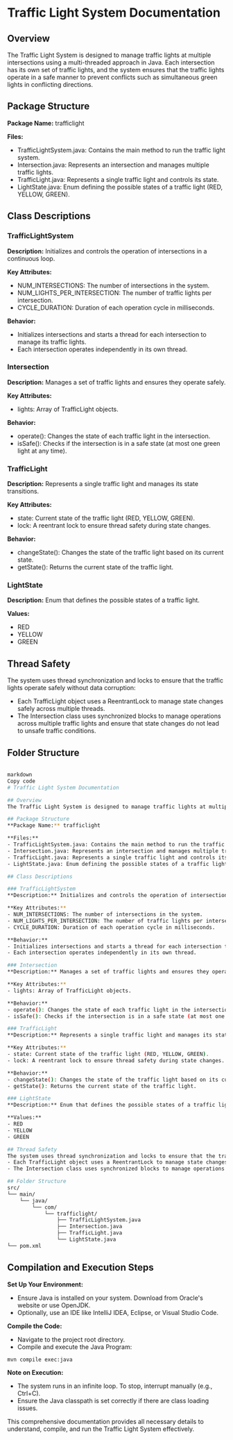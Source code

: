 # Traffic Light System Documentation

## Overview
The Traffic Light System is designed to manage traffic lights at multiple intersections using a multi-threaded approach in Java. Each intersection has its own set of traffic lights, and the system ensures that the traffic lights operate in a safe manner to prevent conflicts such as simultaneous green lights in conflicting directions.

## Package Structure
**Package Name:** trafficlight

**Files:**
- TrafficLightSystem.java: Contains the main method to run the traffic light system.
- Intersection.java: Represents an intersection and manages multiple traffic lights.
- TrafficLight.java: Represents a single traffic light and controls its state.
- LightState.java: Enum defining the possible states of a traffic light (RED, YELLOW, GREEN).

## Class Descriptions

### TrafficLightSystem
**Description:** Initializes and controls the operation of intersections in a continuous loop.

**Key Attributes:**
- NUM_INTERSECTIONS: The number of intersections in the system.
- NUM_LIGHTS_PER_INTERSECTION: The number of traffic lights per intersection.
- CYCLE_DURATION: Duration of each operation cycle in milliseconds.

**Behavior:**
- Initializes intersections and starts a thread for each intersection to manage its traffic lights.
- Each intersection operates independently in its own thread.

### Intersection
**Description:** Manages a set of traffic lights and ensures they operate safely.

**Key Attributes:**
- lights: Array of TrafficLight objects.

**Behavior:**
- operate(): Changes the state of each traffic light in the intersection.
- isSafe(): Checks if the intersection is in a safe state (at most one green light at any time).

### TrafficLight
**Description:** Represents a single traffic light and manages its state transitions.

**Key Attributes:**
- state: Current state of the traffic light (RED, YELLOW, GREEN).
- lock: A reentrant lock to ensure thread safety during state changes.

**Behavior:**
- changeState(): Changes the state of the traffic light based on its current state.
- getState(): Returns the current state of the traffic light.

### LightState
**Description:** Enum that defines the possible states of a traffic light.

**Values:**
- RED
- YELLOW
- GREEN

## Thread Safety
The system uses thread synchronization and locks to ensure that the traffic lights operate safely without data corruption:
- Each TrafficLight object uses a ReentrantLock to manage state changes safely across multiple threads.
- The Intersection class uses synchronized blocks to manage operations across multiple traffic lights and ensure that state changes do not lead to unsafe traffic conditions.

## Folder Structure
```bash

markdown
Copy code
# Traffic Light System Documentation

## Overview
The Traffic Light System is designed to manage traffic lights at multiple intersections using a multi-threaded approach in Java. Each intersection has its own set of traffic lights, and the system ensures that the traffic lights operate in a safe manner to prevent conflicts such as simultaneous green lights in conflicting directions.

## Package Structure
**Package Name:** trafficlight

**Files:**
- TrafficLightSystem.java: Contains the main method to run the traffic light system.
- Intersection.java: Represents an intersection and manages multiple traffic lights.
- TrafficLight.java: Represents a single traffic light and controls its state.
- LightState.java: Enum defining the possible states of a traffic light (RED, YELLOW, GREEN).

## Class Descriptions

### TrafficLightSystem
**Description:** Initializes and controls the operation of intersections in a continuous loop.

**Key Attributes:**
- NUM_INTERSECTIONS: The number of intersections in the system.
- NUM_LIGHTS_PER_INTERSECTION: The number of traffic lights per intersection.
- CYCLE_DURATION: Duration of each operation cycle in milliseconds.

**Behavior:**
- Initializes intersections and starts a thread for each intersection to manage its traffic lights.
- Each intersection operates independently in its own thread.

### Intersection
**Description:** Manages a set of traffic lights and ensures they operate safely.

**Key Attributes:**
- lights: Array of TrafficLight objects.

**Behavior:**
- operate(): Changes the state of each traffic light in the intersection.
- isSafe(): Checks if the intersection is in a safe state (at most one green light at any time).

### TrafficLight
**Description:** Represents a single traffic light and manages its state transitions.

**Key Attributes:**
- state: Current state of the traffic light (RED, YELLOW, GREEN).
- lock: A reentrant lock to ensure thread safety during state changes.

**Behavior:**
- changeState(): Changes the state of the traffic light based on its current state.
- getState(): Returns the current state of the traffic light.

### LightState
**Description:** Enum that defines the possible states of a traffic light.

**Values:**
- RED
- YELLOW
- GREEN

## Thread Safety
The system uses thread synchronization and locks to ensure that the traffic lights operate safely without data corruption:
- Each TrafficLight object uses a ReentrantLock to manage state changes safely across multiple threads.
- The Intersection class uses synchronized blocks to manage operations across multiple traffic lights and ensure that state changes do not lead to unsafe traffic conditions.

## Folder Structure
src/
└── main/
    └── java/
        └── com/
            └── trafficlight/
                ├── TrafficLightSystem.java
                ├── Intersection.java
                ├── TrafficLight.java
                └── LightState.java
└── pom.xml
```

## Compilation and Execution Steps

**Set Up Your Environment:**
- Ensure Java is installed on your system. Download from Oracle's website or use OpenJDK.
- Optionally, use an IDE like IntelliJ IDEA, Eclipse, or Visual Studio Code.

**Compile the Code:**
- Navigate to the project root directory.
- Compile and execute the Java Program:

```bash
mvn compile exec:java
```

**Note on Execution:**
- The system runs in an infinite loop. To stop, interrupt manually (e.g., Ctrl+C).
- Ensure the Java classpath is set correctly if there are class loading issues.

This comprehensive documentation provides all necessary details to understand, compile, and run the Traffic Light System effectively.

